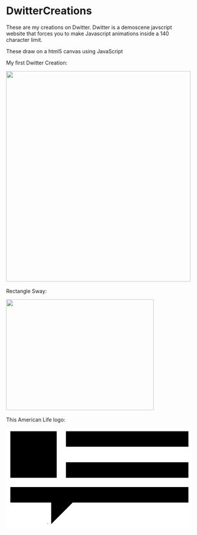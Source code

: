 # DwitterCreations
These are my creations on Dwitter. 
Dwitter is a demoscene javscript website that forces you to make Javascript animations inside a 140 character limit.

These draw on a html5 canvas using JavaScript

My first Dwitter Creation: 


<img src="https://github.com/EdwardDeaver/DwitterCreations/blob/master/media/firstdwittercreation.gif?raw=true" width="500" height="570"/>


Rectangle Sway: 

<img src="https://github.com/EdwardDeaver/DwitterCreations/blob/master/media/rectanglesway.gif?raw=true" width="400" height="300"/>

This American Life logo: 

<img src="https://github.com/EdwardDeaver/DwitterCreations/blob/master/media/thisamericanlife.PNG?raw=true"/>
